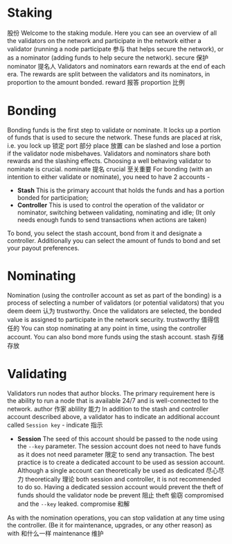 # Staking
股份
Welcome to the staking module. Here you can see an overview of all the validators on the network and participate in the network either a validator (running a node 
participate 参与
that helps secure the network), or as a nominator (adding funds to help secure the network).
secure 保护 nominator 提名人 
Validators and nominators earn rewards at the end of each era. The rewards are split between the validators and its nominators, in proportion to the amount bonded.
reward 报答 proportion 比例
# Bonding

Bonding funds is the first step to validate or nominate. It locks up a portion of funds that is used to secure the network. These funds are placed at risk, i.e. you 
lock up 锁定 port 部分 place 放置 
can be slashed and lose a portion if the validator node misbehaves. Validators and nominators share both rewards and the slashing effects. Choosing a well behaving validator to nominate is crucial.
nominate 提名 crucial 至关重要
For bonding (with an intention to either validate or nominate), you need to have 2 accounts -

- **Stash** This is the primary account that holds the funds and has a portion bonded for participation;
- **Controller** This is used to control the operation of the validator or nominator, switching between validating, nominating and idle; (It only needs enough funds to send transactions when actions are taken)

To bond, you select the stash account, bond from it and designate a controller. Additionally you can select the amount of funds to bond and set your payout preferences.

# Nominating

Nomination (using the controller account as set as part of the bonding) is a process of selecting a number of validators (or potential validators) that you deem 
deem 认为
trustworthy. Once the validators are selected, the bonded value is assigned to participate in the network security.
trustworthy 值得信任的 
You can stop nominating at any point in time, using the controller account. You can also bond more funds using the stash account.
stash 存储 存放

# Validating

Validators run nodes that author blocks. The primary requirement here is the ability to run a node that is available 24/7 and is well-connected to the network.
author 作家 ablility 能力
In addition to the stash and controller account described above, a validator has to indicate an additional account called `Session key` -
indicate 指示
- **Session** The seed of this account should be passed to the node using the `--key` parameter. The session account does not need to have funds as it does not need 
parameter 限定 
to send any transaction. The best practice is to create a dedicated account to be used as session account. Although a single account can theoretically be used as 
dedicated 尽心尽力  theoretically 理论
both session and controller, it is not recommended to do so. Having a dedicated session account would prevent the theft of funds should the validator node be 
prevent 阻止 theft 偷窃
compromised and the `--key` leaked.
compromise 和解


As with the nomination operations, you can stop validation at any time using the controller. (Be it for maintenance, upgrades, or any other reason)
as with 和什么一样  maintenance 维护
